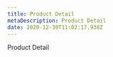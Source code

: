 ```yaml
---
title: Product Detail
metaDescription: Product Detail
date: 2020-12-30T11:02:17.938Z
---
```

Product Detail